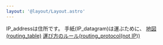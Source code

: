 ```yaml
---
layout: '@layout/Layout.astro'
---
```

IP_addressは住所です。
手紙(IP_datagram)は運ぶために、
[地図(routing_table)](/b/cs/nw/routing-table)
[運び方のルール(routing_protocol(not IP))](/b/cs/nw/)
